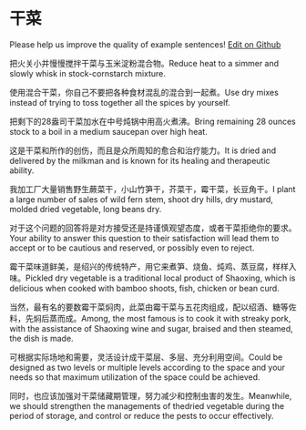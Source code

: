 # 干菜

Please help us improve the quality of example sentences! [Edit on Github](https://github.com/jiyushe/jiyu-example-sentence-source/blob/main/chinese/gancai_1.md)

<p><span class="chinese">把火关小并慢慢搅拌干菜与玉米淀粉混合物。</span><span class="english">Reduce heat to a simmer and slowly whisk in stock-cornstarch mixture.</span></p>

<p><span class="chinese">使用混合干菜，你自己不要把各种食材混乱的混合到一起煮。</span><span class="english">Use dry mixes instead of trying to toss together all the spices by yourself.</span></p>

<p><span class="chinese">把剩下的28盎司干菜加水在中号炖锅中用高火煮沸。</span><span class="english">Bring remaining 28 ounces stock to a boil in a medium saucepan over high heat.</span></p>

<p><span class="chinese">这是干菜和所作的创伤，而且是众所周知的愈合和治疗能力。</span><span class="english">It is dried and delivered by the milkman and is known for its healing and therapeutic ability.</span></p>

<p><span class="chinese">我加工厂大量销售野生蕨菜干，小山竹笋干，芥菜干，霉干菜，长豆角干。</span><span class="english">I plant a large number of sales of wild fern stem, shoot dry hills, dry mustard, molded dried vegetable, long beans dry.</span></p>

<p><span class="chinese">对于这个问题的回答将是对方接受还是持谨慎观望态度，或者干菜拒绝你的要求。</span><span class="english">Your ability to answer this question to their satisfaction will lead them to accept or to be cautious and reserved, or possibly even to reject.</span></p>

<p><span class="chinese">霉干菜味道鲜美，是绍兴的传统特产，用它来煮笋、烧鱼、炖鸡、蒸豆腐，样样入味。</span><span class="english">Pickled dry vegetable is a traditional local product of Shaoxing, which is delicious when cooked with bamboo shoots, fish, chicken or bean curd.</span></p>

<p><span class="chinese">当然，最有名的要数霉干菜焖肉，此菜由霉干菜与五花肉组成，配以绍酒、糖等佐料，先焖后蒸而成。</span><span class="english">Among, the most famous is to cook it with streaky pork, with the assistance of Shaoxing wine and sugar, braised and then steamed, the dish is made.</span></p>

<p><span class="chinese">可根据实际场地和需要，灵活设计成干菜层、多层、充分利用空间。</span><span class="english">Could be designed as two levels or multiple levels according to the space and your needs so that maximum utilization of the space could be achieved.</span></p>

<p><span class="chinese">同时，也应该加强对干菜储藏期管理，努力减少和控制虫害的发生。</span><span class="english">Meanwhile, we should strengthen the managements of thedried vegetable during the period of storage, and control or reduce the pests to occur effectively.</span></p>

